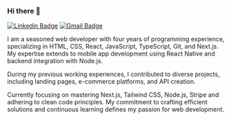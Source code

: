 ### Hi there 👋
[![Linkedin Badge](https://img.shields.io/badge/-Caique%20Morales-00875f?style=flat-square&logo=Linkedin&logoColor=white&link=https://www.linkedin.com/in/caique-morales/)](https://www.linkedin.com/in/caique-morales/) 
[![Gmail Badge](https://img.shields.io/badge/-caiquemorales20@gmail.com-00875f?style=flat-square&logo=Gmail&logoColor=white&link=mailto:caiquemorales20@gmail.com)](mailto:caiquemorales20@gmail.com)

I am a seasoned web developer with four years of programming experience, specializing in HTML, CSS, React, JavaScript, TypeScript, Git, and Next.js. My expertise extends to mobile app development using React Native and backend integration with Node.js.

During my previous working experiences, I contributed to diverse projects, including landing pages, e-commerce platforms, and API creation.

Currently focusing on mastering Next.js, Tailwind CSS, Node.js, Stripe and adhering to clean code principles. My commitment to crafting efficient solutions and continuous learning defines my passion for web development.


<!--
**CaiqueMorales20/CaiqueMorales20** is a ✨ _special_ ✨ repository because its `README.md` (this file) appears on your GitHub profile.

Here are some ideas to get you started:

- 🔭 I’m currently working on ...
- 🌱 I’m currently learning ...
- 👯 I’m looking to collaborate on ...
- 🤔 I’m looking for help with ...
- 💬 Ask me about ...
- 📫 How to reach me: ...
- 😄 Pronouns: ...
- ⚡ Fun fact: ...
-->
